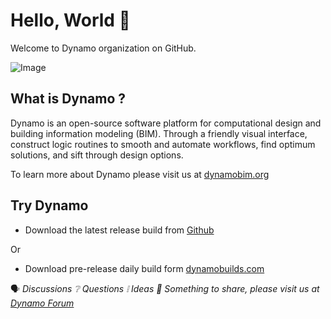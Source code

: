 # Hello, World :wave:

Welcome to Dynamo organization on GitHub.

![Image](https://raw.github.com/DynamoDS/Dynamo/master/doc/distrib/Images/dynamo_logo_dark.png)

## What is Dynamo ?

Dynamo is an open-source software platform for computational design and building information modeling (BIM). Through a friendly visual interface, construct logic routines to smooth and automate workflows, find optimum solutions, and sift through design options.

To learn more about Dynamo please visit us at [dynamobim.org](https://dynamobim.org/)

## Try Dynamo

- Download the latest release build from [Github](https://github.com/DynamoDS/Dynamo/releases)

Or

- Download pre-release daily build form [dynamobuilds.com](https://dynamobuilds.com)

:speaking_head: _Discussions :grey_question: Questions :grey_exclamation: Ideas :speech_balloon: Something to share, please visit us at [Dynamo Forum](https://forum.dynamobim.com)_
